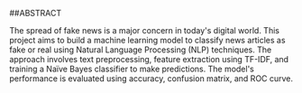 ##ABSTRACT


The spread of fake news is a major concern in today's digital world. This project aims to build a machine learning model to classify news articles as fake or real using Natural Language Processing (NLP) techniques. The approach involves text preprocessing, feature extraction using TF-IDF, and training a Naïve Bayes classifier to make predictions. The model's performance is evaluated using accuracy, confusion matrix, and ROC curve.
